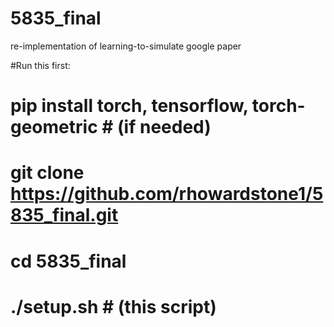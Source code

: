 # 5835_final
re-implementation of learning-to-simulate google paper


#Run this first:
# 
#  pip install torch, tensorflow, torch-geometric   # (if needed)
# 
#  git clone https://github.com/rhowardstone1/5835_final.git
#  cd 5835_final
#  ./setup.sh   # (this script)
# 
